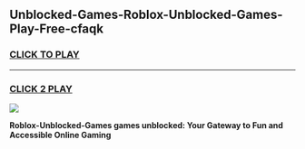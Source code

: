 
## Unblocked-Games-Roblox-Unblocked-Games-Play-Free-cfaqk
<h3>
<a href="https://premium76.site?title=Roblox-Unblocked-Games&ref=18A">CLICK TO PLAY</a></h3>
<hr>

<h3>
<a href="https://premium76.site?title=Roblox-Unblocked-Games&ref=18A">CLICK 2 PLAY</a>
  
</h3>

<a href="https://premium76.site?title=Roblox-Unblocked-Games&ref=18A"><img src="https://clearcache.store/games.png"></a>


**Roblox-Unblocked-Games games unblocked: Your Gateway to Fun and Accessible Online Gaming**
